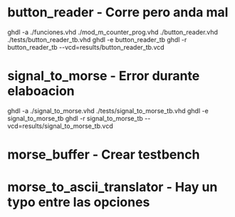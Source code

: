 # button_reader - Corre pero anda mal

ghdl -a  ./funciones.vhd ./mod_m_counter_prog.vhd ./button_reader.vhd ./tests/button_reader_tb.vhd
ghdl -e button_reader_tb
ghdl -r button_reader_tb --vcd=results/button_reader_tb.vcd

# signal_to_morse - Error durante elaboacion

ghdl -a ./signal_to_morse.vhd ./tests/signal_to_morse_tb.vhd
ghdl -e signal_to_morse_tb
ghdl -r signal_to_morse_tb --vcd=results/signal_to_morse_tb.vcd

# morse_buffer - Crear testbench

# morse_to_ascii_translator - Hay un typo entre las opciones